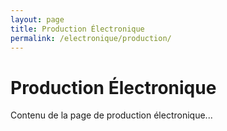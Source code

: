 ```yaml
---
layout: page
title: Production Électronique
permalink: /electronique/production/
---
```


# Production Électronique

Contenu de la page de production électronique... 